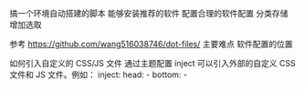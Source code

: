 <!--
 * @Author: your name
 * @Date: 2021-06-15 15:54:04
 * @LastEditTime: 2021-06-15 15:57:30
 * @LastEditors: Please set LastEditors
 * @Description: In User Settings Edit
 * @FilePath: /droplets/themes/txt.md
-->

搞一个环境自动搭建的脚本
能够安装推荐的软件
配置合理的软件配置
分类存储 增加选取

参考
https://github.com/wang516038746/dot-files/
主要难点 软件配置的位置

如何引入自定义的 CSS/JS 文件
通过主题配置 inject 可以引入外部的自定义 CSS 文件和 JS 文件。例如：
inject:
head: - <link rel="stylesheet" href="http://localhost:3000/css/index.min.css">
bottom: - <script src="http://localhost:3000/css/index.min.js"></script>
